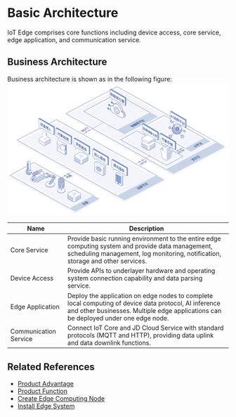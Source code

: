 # Basic Architecture

IoT Edge comprises core functions including device access, core service, edge application, and communication service.

## Business Architecture

Business architecture is shown as in the following figure:
![](../../../../image/IoT/IoT-Edge/EdgeArch-New.png)

| Name     | Description                                                         |
| -------- | ------------------------------------------------------------ |
| Core Service | Provide basic running environment to the entire edge computing system and provide data management, scheduling management, log monitoring, notification, storage and other services. |
| Device Access | Provide APIs to underlayer hardware and operating system connection capability and data parsing service.                   |
| Edge Application | Deploy the application on edge nodes to complete local computing of device data protocol, AI inference and other businesses. Multiple edge applications can be deployed under one edge node. |
| Communication Service | Connect IoT Core and JD Cloud Service with standard protocols (MQTT and HTTP), providing data uplink and data downlink functions.                               |


## Related References

- [Product Advantage](../Introduction/Benefits.md)
- [Product Function](../Introduction/Features.md)
- [Create Edge Computing Node](../Getting-Started/Create-Edgenode.md)
- [Install Edge System](../Getting-Started/Install-Edge-System.md)

